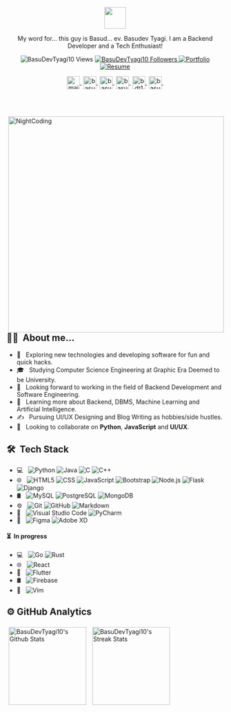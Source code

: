 <div align="center">
    <img src="https://i.postimg.cc/wvxDXNRG/ezgif-com-gif-maker.gif" height="50px">
    <p>My word for... this guy is Basud... ev. Basudev Tyagi. I am a Backend Developer and a Tech Enthusiast!</p>
    <p align="center">
        <img src="https://komarev.com/ghpvc/?username=BasuDevTyagi10&label=Profile%20views&color=blueviolet&style=flat" alt="BasuDevTyagi10 Views" />
        <a href="https://github.com/BasuDevTyagi10?tab=followers"><img src="https://img.shields.io/github/followers/BasuDevTyagi10?label=Followers&style=social" alt="BasuDevTyagi10 Followers">
        </a>
        <a href="https://basudevtyagi.vercel.app"><img alt="Portfolio" src="https://img.shields.io/badge/View-Portfolio-blueviolet?style=flat"></a>
        <a href="https://basudevtyagi.vercel.app/resources/Basudev%20Tyagi.pdf"><img alt="Resume" src="https://img.shields.io/badge/View-Resume-blueviolet?style=flat"></a>
    </p>
    <div>
        <a href="mailto:basudevtyagi10@gmail.com" target="blank"><img align="center" src="https://cdn-icons-png.flaticon.com/512/831/831306.png" alt="mail" height="30" width="30"/>&nbsp;</a>
        <a href="https://twitter.com/basudev10tyagi" target="blank"><img align="center" src="https://abs.twimg.com/responsive-web/client-web/icon-ios.b1fc727a.png" alt="basudev10tyagi" height="30" width="30"/>&nbsp;</a>
        <a href="https://www.linkedin.com/in/basudevtyagi/" target="blank"><img align="center" src="https://cdn-icons-png.flaticon.com/512/3536/3536505.png" alt="basudevtyagi" height="30" width="30"/>&nbsp;</a>
        <a href="https://www.instagram.com/basudev.tyagi/" target="blank"><img align="center" src="https://cdn-icons-png.flaticon.com/512/2111/2111463.png" alt="basudev.tyagi" height="30" width="30"/>&nbsp;</a>
        <a href="https://www.hackerrank.com/basudevtyagi" target="blank"><img align="center" src="https://www.hackerrank.com/wp-content/uploads/2020/05/hackerrank_cursor_favicon_480px-150x150.png" alt="bdt101" height="30" width="30"/>&nbsp;</a>
        <a href="https://leetcode.com/tyagi101basudev/" target="blank"><img align="center" src="https://leetcode.com/favicon-192x192.png" alt="basudevtyagi" height="30" width="30"/>&nbsp;</a>
    </div>
</div>
<div><br><br></div>
<div>
<img alt="NightCoding" src="https://cdn.dribbble.com/users/461802/screenshots/4753031/designergif.gif" width="500px" align="right"/>

<h2>👨‍💻 &nbsp;About me...</h2>
    
- 🤔 &nbsp; Exploring new technologies and developing software for fun and quick hacks.
- 🎓 &nbsp; Studying Computer Science Engineering at Graphic Era Deemed to be University.
- 💼 &nbsp; Looking forward to working in the field of Backend Development and Software Engineering.
- 🌱 &nbsp; Learning more about Backend, DBMS, Machine Learning and Artificial Intelligence.
- ✍️ &nbsp; Pursuing UI/UX Designing and Blog Writing as hobbies/side hustles.
- 🤝 &nbsp; Looking to collaborate on **Python**, <b>JavaScript</b> and <b>UI/UX</b>.
</div>

<div>
<h2> 🛠 &nbsp;Tech Stack</h2>

- 💻 &nbsp;
  ![Python](https://img.shields.io/badge/-Python-333333?style=flat&logo=python)
  ![Java](https://img.shields.io/badge/-Java-333333?style=flat&logo=java)
  ![C](https://img.shields.io/badge/-C-333333?style=flat&logo=C)
  ![C++](https://img.shields.io/badge/-C++-333333?style=flat&logo=C%2B%2B&logoColor=00599C)
- 🌐 &nbsp;
  ![HTML5](https://img.shields.io/badge/-HTML5-333333?style=flat&logo=HTML5)
  ![CSS](https://img.shields.io/badge/-CSS-333333?style=flat&logo=CSS3&logoColor=1572B6)
  ![JavaScript](https://img.shields.io/badge/-JavaScript-333333?style=flat&logo=javascript)
  ![Bootstrap](https://img.shields.io/badge/-Bootstrap-333333?style=flat&logo=bootstrap&logoColor=563D7C)
  ![Node.js](https://img.shields.io/badge/-Node.js-333333?style=flat&logo=node.js)
  ![Flask](https://img.shields.io/badge/-Flask-333333?style=flat&logo=flask)
  ![Django](https://img.shields.io/badge/-Django-333333?style=flat&logo=django)
- 🛢 &nbsp;
  ![MySQL](https://img.shields.io/badge/-MySQL-333333?style=flat&logo=mysql)
  ![PostgreSQL](https://img.shields.io/badge/-PostgreSQL-333333?style=flat&logo=postgresql)
  ![MongoDB](https://img.shields.io/badge/-MongoDB-333333?style=flat&logo=mongodb)
- ⚙️ &nbsp;
  ![Git](https://img.shields.io/badge/-Git-333333?style=flat&logo=git)
  ![GitHub](https://img.shields.io/badge/-GitHub-333333?style=flat&logo=github)
  ![Markdown](https://img.shields.io/badge/-Markdown-333333?style=flat&logo=markdown)
- 🔧 &nbsp;
  ![Visual Studio Code](https://img.shields.io/badge/-Visual%20Studio%20Code-333333?style=flat&logo=visual-studio-code&logoColor=007ACC)
  ![PyCharm](https://img.shields.io/badge/-PyCharm-333333?style=flat&logo=pycharm)
- 🎨 &nbsp;
  ![Figma](https://img.shields.io/badge/-Figma-333333?style=flat&logo=figma)
  ![Adobe XD](https://img.shields.io/badge/-Adobe%20XD-333333?style=flat&logo=adobe-xd)
    
<h4> ⏳ &nbsp;In progress</h4>

- 💻 &nbsp;
  ![Go](https://img.shields.io/badge/-Golang-333333?style=flat&logo=go)
  ![Rust](https://img.shields.io/badge/-Rust-333333?style=flat&logo=rust)
- 🌐 &nbsp;
  ![React](https://img.shields.io/badge/-React-333333?style=flat&logo=react)
- 📱 &nbsp;
  ![Flutter](https://img.shields.io/badge/-Flutter-333333?style=flat&logo=flutter)
- 🛢 &nbsp;
  ![Firebase](https://img.shields.io/badge/-Firebase-333333?style=flat&logo=firebase)
- 🔧 &nbsp;
  ![Vim](https://img.shields.io/badge/-Vim-333333?style=flat&logo=vim)

</div>

<div>
<h2>⚙️&nbsp;GitHub Analytics</h2>
<img height="180px" style="margin: 5px" src="https://github-readme-stats.vercel.app/api?username=BasuDevTyagi10&count_private=true&show_icons=true&locale=en&theme=midnight-purple" alt="BasuDevTyagi10's Github Stats"/>

<img height="180px" style="margin: 5px" src="https://github-readme-streak-stats.herokuapp.com/?user=BasuDevTyagi10&show_icons=true&theme=midnight-purple" alt="BasuDevTyagi10's Streak Stats" />
</div>
